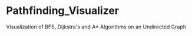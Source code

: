 # Pathfinding_Visualizer
 Visualization of BFS, Dijkstra's and A* Algorithms on an Undirected Graph
